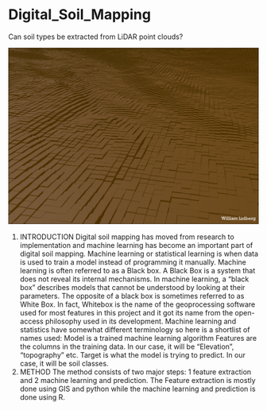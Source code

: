 # Digital_Soil_Mapping
Can soil types be extracted from LiDAR point clouds?

![alt text](DigitalElevationModel.png)

1. INTRODUCTION
Digital soil mapping has moved from research to implementation and machine learning has become an important part of digital soil mapping. Machine learning or statistical learning is when data is used to train a model instead of programming it manually. Machine learning is often referred to as a Black box. A Black Box is a system that does not reveal its internal mechanisms. In machine learning, a “black box” describes models that cannot be understood by looking at their parameters. The opposite of a black box is sometimes referred to as White Box. In fact, Whitebox is the name of the geoprocessing software used for most features in this project and it got its name from the open-access philosophy used in its development. Machine learning and statistics have somewhat different terminology so here is a shortlist of names used: 
Model is a trained machine learning algorithm 
Features are the columns in the training data. In our case, it will be “Elevation”, “topography” etc.
Target is what the model is trying to predict. In our case, it will be soil classes.
2. METHOD
The method consists of two major steps: 1 feature extraction and 2 machine learning and prediction. The Feature extraction is mostly done using GIS and python while the machine learning and prediction is done using R.

